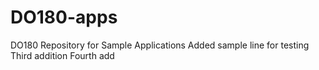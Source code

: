 # DO180-apps
DO180 Repository for Sample Applications
Added sample line for testing
Third addition
Fourth add
